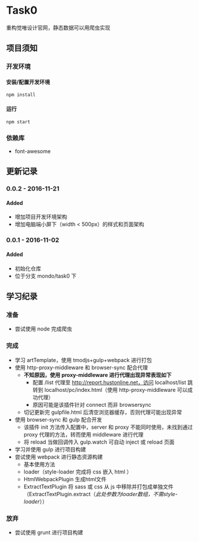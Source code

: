 # Task0

重构觉唯设计官网，静态数据可以用爬虫实现

## 项目须知
### 开发环境
#### 安装/配置开发环境
```
npm install
```
#### 运行
```
npm start
```

### 依赖库
- font-awesome

## 更新记录
### 0.0.2 - 2016-11-21
#### Added
- 增加项目开发环境架构
- 增加电脑端小屏下（width < 500px）的样式和页面架构

### 0.0.1 - 2016-11-02
#### Added
- 初始化仓库
- 位于分支 mondo/task0 下

## 学习纪录
### 准备
- 尝试使用 node 完成爬虫

### 完成
- 学习 artTemplate，使用 tmodjs+gulp+webpack 进行打包
- 使用 http-proxy-middleware 和 browser-sync 配合代理
	- **不知原因，使用 proxy-middleware 进行代理出现异常表现如下**
		- 配置 /list 代理至 http://report.hustonline.net，访问 localhost/list 跳转到 localhost/pc/index.html（使用 http-proxy-middleware 可以成功代理）
		- 原因可能是该插件针对 connect 而非 browsersync
	- 切记更新完 gulpfile.html 后清空浏览器缓存，否则代理可能出现异常
- 使用 browser-sync 和 gulp 配合开发
	- 该插件 init 方法传入配置中，server 和 proxy 不能同时使用，未找到通过 proxy 代理的方法，转而使用 middleware 进行代理
	- 将 reload 当做回调传入 gulp.watch 可自动 inject 或 reload 页面
- 学习并使用 gulp 进行项目构建
- 尝试使用 webpack 进行静态资源构建
	- 基本使用方法
	- loader（style-loader 完成将 css 嵌入 html ）
	- HtmlWebpackPlugin 生成html文件
	- ExtractTextPlugin 将 sass 或 css 从 js 中移除并打包成单独文件（ExtractTextPlugin.extract（*此处参数为loader数组，不需style-loader*））

### 放弃
- 尝试使用 grunt 进行项目构建
